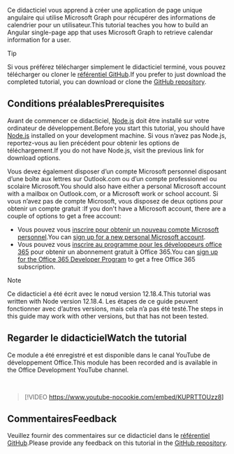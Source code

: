 <!-- markdownlint-disable MD002 MD041 -->

<span data-ttu-id="7bf41-101">Ce didacticiel vous apprend à créer une application de page unique angulaire qui utilise Microsoft Graph pour récupérer des informations de calendrier pour un utilisateur.</span><span class="sxs-lookup"><span data-stu-id="7bf41-101">This tutorial teaches you how to build an Angular single-page app that uses Microsoft Graph to retrieve calendar information for a user.</span></span>

> [!TIP]
> <span data-ttu-id="7bf41-102">Si vous préférez télécharger simplement le didacticiel terminé, vous pouvez télécharger ou cloner le [référentiel GitHub](https://github.com/microsoftgraph/msgraph-training-angularspa).</span><span class="sxs-lookup"><span data-stu-id="7bf41-102">If you prefer to just download the completed tutorial, you can download or clone the [GitHub repository](https://github.com/microsoftgraph/msgraph-training-angularspa).</span></span>

## <a name="prerequisites"></a><span data-ttu-id="7bf41-103">Conditions préalables</span><span class="sxs-lookup"><span data-stu-id="7bf41-103">Prerequisites</span></span>

<span data-ttu-id="7bf41-104">Avant de commencer ce didacticiel, [Node.js](https://nodejs.org) doit être installé sur votre ordinateur de développement.</span><span class="sxs-lookup"><span data-stu-id="7bf41-104">Before you start this tutorial, you should have [Node.js](https://nodejs.org) installed on your development machine.</span></span> <span data-ttu-id="7bf41-105">Si vous n’avez pas Node.js, reportez-vous au lien précédent pour obtenir les options de téléchargement.</span><span class="sxs-lookup"><span data-stu-id="7bf41-105">If you do not have Node.js, visit the previous link for download options.</span></span>

<span data-ttu-id="7bf41-106">Vous devez également disposer d’un compte Microsoft personnel disposant d’une boîte aux lettres sur Outlook.com ou d’un compte professionnel ou scolaire Microsoft.</span><span class="sxs-lookup"><span data-stu-id="7bf41-106">You should also have either a personal Microsoft account with a mailbox on Outlook.com, or a Microsoft work or school account.</span></span> <span data-ttu-id="7bf41-107">Si vous n’avez pas de compte Microsoft, vous disposez de deux options pour obtenir un compte gratuit :</span><span class="sxs-lookup"><span data-stu-id="7bf41-107">If you don't have a Microsoft account, there are a couple of options to get a free account:</span></span>

- <span data-ttu-id="7bf41-108">Vous pouvez vous [inscrire pour obtenir un nouveau compte Microsoft personnel](https://signup.live.com/signup?wa=wsignin1.0&rpsnv=12&ct=1454618383&rver=6.4.6456.0&wp=MBI_SSL_SHARED&wreply=https://mail.live.com/default.aspx&id=64855&cbcxt=mai&bk=1454618383&uiflavor=web&uaid=b213a65b4fdc484382b6622b3ecaa547&mkt=E-US&lc=1033&lic=1).</span><span class="sxs-lookup"><span data-stu-id="7bf41-108">You can [sign up for a new personal Microsoft account](https://signup.live.com/signup?wa=wsignin1.0&rpsnv=12&ct=1454618383&rver=6.4.6456.0&wp=MBI_SSL_SHARED&wreply=https://mail.live.com/default.aspx&id=64855&cbcxt=mai&bk=1454618383&uiflavor=web&uaid=b213a65b4fdc484382b6622b3ecaa547&mkt=E-US&lc=1033&lic=1).</span></span>
- <span data-ttu-id="7bf41-109">Vous pouvez vous [inscrire au programme pour les développeurs office 365](https://developer.microsoft.com/office/dev-program) pour obtenir un abonnement gratuit à Office 365.</span><span class="sxs-lookup"><span data-stu-id="7bf41-109">You can [sign up for the Office 365 Developer Program](https://developer.microsoft.com/office/dev-program) to get a free Office 365 subscription.</span></span>

> [!NOTE]
> <span data-ttu-id="7bf41-110">Ce didacticiel a été écrit avec le nœud version 12.18.4.</span><span class="sxs-lookup"><span data-stu-id="7bf41-110">This tutorial was written with Node version 12.18.4.</span></span> <span data-ttu-id="7bf41-111">Les étapes de ce guide peuvent fonctionner avec d’autres versions, mais cela n’a pas été testé.</span><span class="sxs-lookup"><span data-stu-id="7bf41-111">The steps in this guide may work with other versions, but that has not been tested.</span></span>

## <a name="watch-the-tutorial"></a><span data-ttu-id="7bf41-112">Regarder le didacticiel</span><span class="sxs-lookup"><span data-stu-id="7bf41-112">Watch the tutorial</span></span>

<span data-ttu-id="7bf41-113">Ce module a été enregistré et est disponible dans le canal YouTube de développement Office.</span><span class="sxs-lookup"><span data-stu-id="7bf41-113">This module has been recorded and is available in the Office Development YouTube channel.</span></span>

<!-- markdownlint-disable MD033 MD034 -->
<br/>

> [!VIDEO https://www.youtube-nocookie.com/embed/KUPRTTOUzz8]
<!-- markdownlint-enable MD033 MD034 -->

## <a name="feedback"></a><span data-ttu-id="7bf41-114">Commentaires</span><span class="sxs-lookup"><span data-stu-id="7bf41-114">Feedback</span></span>

<span data-ttu-id="7bf41-115">Veuillez fournir des commentaires sur ce didacticiel dans le [référentiel GitHub](https://github.com/microsoftgraph/msgraph-training-angularspa).</span><span class="sxs-lookup"><span data-stu-id="7bf41-115">Please provide any feedback on this tutorial in the [GitHub repository](https://github.com/microsoftgraph/msgraph-training-angularspa).</span></span>
